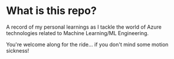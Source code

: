 # What is this repo?

A record of my personal learnings as I tackle the world of Azure technologies related to Machine Learning/ML Engineering.

You're welcome along for the ride... if you don't mind some motion sickness!


